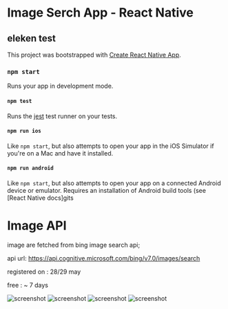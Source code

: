 # Image Serch App - React Native #

## eleken test ## 

This project was bootstrapped with [Create React Native App](https://github.com/react-community/create-react-native-app).


### `npm start`

Runs your app in development mode.

#### `npm test`

Runs the [jest](https://github.com/facebook/jest) test runner on your tests.

#### `npm run ios`

Like `npm start`, but also attempts to open your app in the iOS Simulator if you're on a Mac and have it installed.

#### `npm run android`

Like `npm start`, but also attempts to open your app on a connected Android device or emulator. Requires an installation of Android build tools (see [React Native docs]gits


# Image API #
image are fetched from bing image search api;

api url: https://api.cognitive.microsoft.com/bing/v7.0/images/search

registered on : 28/29 may

free : ~ 7 days

![screenshot](screen_1.jpg?raw=true "Screenshot")
![screenshot](screen_2.jpg?raw=true "Screenshot")
![screenshot](screen_3.jpg?raw=true "Screenshot")
![screenshot](screen_4.jpg?raw=true "Screenshot")
